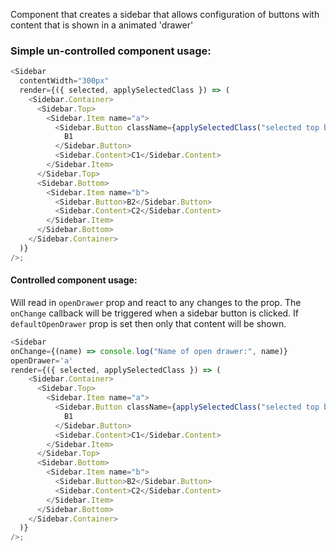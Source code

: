 Component that creates a sidebar that allows configuration of buttons with
content that is shown in a animated 'drawer'

### Simple un-controlled component usage:

```javascript
<Sidebar
  contentWidth="300px"
  render={({ selected, applySelectedClass }) => (
    <Sidebar.Container>
      <Sidebar.Top>
        <Sidebar.Item name="a">
          <Sidebar.Button className={applySelectedClass("selected top bar")}>
            B1
          </Sidebar.Button>
          <Sidebar.Content>C1</Sidebar.Content>
        </Sidebar.Item>
      </Sidebar.Top>
      <Sidebar.Bottom>
        <Sidebar.Item name="b">
          <Sidebar.Button>B2</Sidebar.Button>
          <Sidebar.Content>C2</Sidebar.Content>
        </Sidebar.Item>
      </Sidebar.Bottom>
    </Sidebar.Container>
  )}
/>;
```

#### Controlled component usage:

Will read in `openDrawer` prop and react to any changes to the prop. The `onChange` callback will be triggered when a sidebar button is clicked. If `defaultOpenDrawer` prop is set then only that content will be shown.

```javascript
<Sidebar
onChange={(name) => console.log("Name of open drawer:", name)}
openDrawer='a'
render={({ selected, applySelectedClass }) => (
    <Sidebar.Container>
      <Sidebar.Top>
        <Sidebar.Item name="a">
          <Sidebar.Button className={applySelectedClass("selected top bar")}>
            B1
          </Sidebar.Button>
          <Sidebar.Content>C1</Sidebar.Content>
        </Sidebar.Item>
      </Sidebar.Top>
      <Sidebar.Bottom>
        <Sidebar.Item name="b">
          <Sidebar.Button>B2</Sidebar.Button>
          <Sidebar.Content>C2</Sidebar.Content>
        </Sidebar.Item>
      </Sidebar.Bottom>
    </Sidebar.Container>
  )}
/>;
```